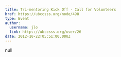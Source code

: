 ```yaml
---
title: Tri-mentoring Kick Off - Call for Volunteers 
href: https://ubccsss.org/node/498
type: Event
author:
  username: jlo
  link: https://ubccsss.org/user/26
date: 2012-10-22T05:51:00.000Z
---
```


null